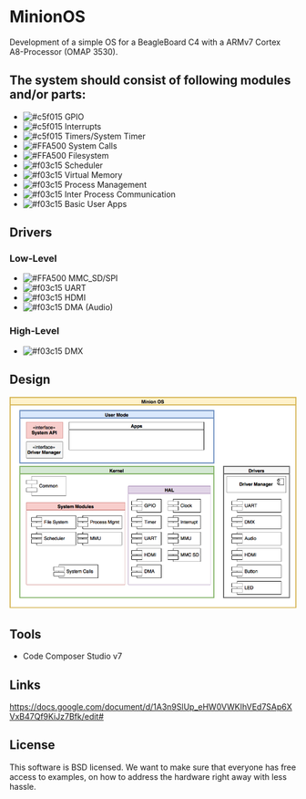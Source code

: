 # MinionOS

Development of a simple OS for a BeagleBoard C4 with a ARMv7 Cortex A8-Processor (OMAP 3530). 

## The system should consist of following modules and/or parts:
* ![#c5f015](https://placehold.it/15/c5f015/000000?text=+) GPIO 
* ![#c5f015](https://placehold.it/15/c5f015/000000?text=+) Interrupts 
* ![#c5f015](https://placehold.it/15/c5f015/000000?text=+) Timers/System Timer 
* ![#FFA500](https://placehold.it/15/FFA500/000000?text=+) System Calls
* ![#FFA500](https://placehold.it/15/FFA500/000000?text=+) Filesystem
* ![#f03c15](https://placehold.it/15/f03c15/000000?text=+) Scheduler 
* ![#f03c15](https://placehold.it/15/f03c15/000000?text=+) Virtual Memory 
* ![#f03c15](https://placehold.it/15/f03c15/000000?text=+) Process Management
* ![#f03c15](https://placehold.it/15/f03c15/000000?text=+) Inter Process Communication
* ![#f03c15](https://placehold.it/15/f03c15/000000?text=+) Basic User Apps 

## Drivers
### Low-Level
* ![#FFA500](https://placehold.it/15/FFA500/000000?text=+) MMC_SD/SPI
* ![#f03c15](https://placehold.it/15/f03c15/000000?text=+) UART 
* ![#f03c15](https://placehold.it/15/f03c15/000000?text=+) HDMI 
* ![#f03c15](https://placehold.it/15/f03c15/000000?text=+) DMA (Audio) 

### High-Level
* ![#f03c15](https://placehold.it/15/f03c15/000000?text=+) DMX 

## Design
![ArchDesign](Documentation/MinionOS%20Schema.png "Minion OS Architecture Design")

## Tools
* Code Composer Studio v7

## Links
https://docs.google.com/document/d/1A3n9SlUp_eHW0VWKIhVEd7SAp6XVxB47Qf9KiJz7Bfk/edit#

## License
This software is BSD licensed. We want to make sure that everyone has free access to examples, on how to address the hardware right away with less hassle.
